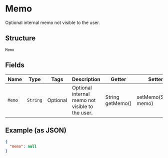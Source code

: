 
# Memo

Optional internal memo not visible to the user.

## Structure

`Memo`

## Fields

| Name | Type | Tags | Description | Getter | Setter |
|  --- | --- | --- | --- | --- | --- |
| `Memo` | `String` | Optional | Optional internal memo not visible to the user. | String getMemo() | setMemo(String memo) |

## Example (as JSON)

```json
{
  "memo": null
}
```

